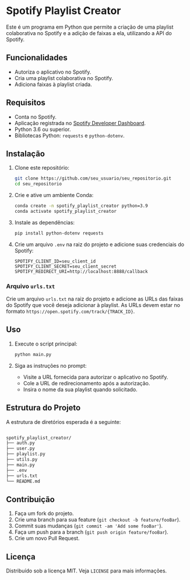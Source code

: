 # Spotify Playlist Creator

Este é um programa em Python que permite a criação de uma playlist colaborativa no Spotify e a adição de faixas a ela, utilizando a API do Spotify.

## Funcionalidades

- Autoriza o aplicativo no Spotify.
- Cria uma playlist colaborativa no Spotify.
- Adiciona faixas à playlist criada.

## Requisitos

- Conta no Spotify.
- Aplicação registrada no [Spotify Developer Dashboard](https://developer.spotify.com/dashboard/applications).
- Python 3.6 ou superior.
- Bibliotecas Python: `requests` e `python-dotenv`.

## Instalação

1. Clone este repositório:
    ```bash
    git clone https://github.com/seu_usuario/seu_repositorio.git
    cd seu_repositorio
    ```

2. Crie e ative um ambiente Conda:
    ```bash
    conda create -n spotify_playlist_creator python=3.9
    conda activate spotify_playlist_creator
    ```

3. Instale as dependências:
    ```bash
    pip install python-dotenv requests
    ```

4. Crie um arquivo `.env` na raiz do projeto e adicione suas credenciais do Spotify:
    ```env
    SPOTIFY_CLIENT_ID=seu_client_id
    SPOTIFY_CLIENT_SECRET=seu_client_secret
    SPOTIFY_REDIRECT_URI=http://localhost:8888/callback
    ```

### Arquivo `urls.txt`

Crie um arquivo `urls.txt` na raiz do projeto e adicione as URLs das faixas do Spotify que você deseja adicionar à playlist. As URLs devem estar no formato `https://open.spotify.com/track/{TRACK_ID}`.

## Uso

1. Execute o script principal:
    ```bash
    python main.py
    ```

2. Siga as instruções no prompt:
    - Visite a URL fornecida para autorizar o aplicativo no Spotify.
    - Cole a URL de redirecionamento após a autorização.
    - Insira o nome da sua playlist quando solicitado.

## Estrutura do Projeto

A estrutura de diretórios esperada é a seguinte:

 ```bash

 spotify_playlist_creator/
├── auth.py
├── user.py
├── playlist.py
├── utils.py
├── main.py
├── .env
├── urls.txt
└── README.md
  ```

## Contribuição

1. Faça um fork do projeto.
2. Crie uma branch para sua feature (`git checkout -b feature/fooBar`).
3. Commit suas mudanças (`git commit -am 'Add some fooBar'`).
4. Faça um push para a branch (`git push origin feature/fooBar`).
5. Crie um novo Pull Request.

## Licença

Distribuído sob a licença MIT. Veja `LICENSE` para mais informações.
